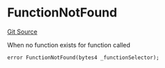 # FunctionNotFound
[Git Source](https://github.com/thrackle-io/rules-protocol/blob/d0344b27291308c442daefb74b46bb81740099e4/src/economic/ruleProcessor/RuleProcessorDiamond.sol)

When no function exists for function called


```solidity
error FunctionNotFound(bytes4 _functionSelector);
```

